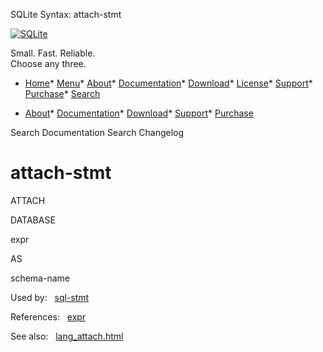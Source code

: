 




SQLite Syntax: attach\-stmt




[![SQLite](../images/sqlite370_banner.gif)](../index.html)


Small. Fast. Reliable.  
Choose any three.


* [Home](../index.html)* [Menu](javascript:void(0))* [About](../about.html)* [Documentation](../docs.html)* [Download](../download.html)* [License](../copyright.html)* [Support](../support.html)* [Purchase](../prosupport.html)* [Search](javascript:void(0))




* [About](../about.html)* [Documentation](../docs.html)* [Download](../download.html)* [Support](../support.html)* [Purchase](../prosupport.html)






Search Documentation
Search Changelog







# attach\-stmt








ATTACH





DATABASE



expr



AS



schema\-name







  


Used by:   [sql\-stmt](./sql-stmt.html)  

References:   [expr](./expr.html)  

See also:   [lang\_attach.html](../lang_attach.html)

